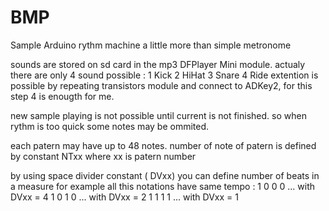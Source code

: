# BMP
Sample Arduino rythm machine 
a little more than simple metronome

sounds are stored on sd card in the mp3 DFPlayer Mini module.
actualy there are only 4 sound possible :
1 Kick
2 HiHat
3 Snare
4 Ride
extention is possible by repeating transistors module and connect to ADKey2,
for this step 4 is enougth for me.

new sample playing is not possible until current is not finished. so when rythm is too quick some notes may be ommited.

each patern may have up to 48 notes.
number of note of patern is defined by constant NTxx where xx is patern number

by using space divider constant ( DVxx) you can define number of beats in a measure for example all this notations have same tempo :
1 0 0 0 ... with DVxx = 4
1 0 1 0 ... with DVxx = 2
1 1 1 1 ... with DVxx = 1

